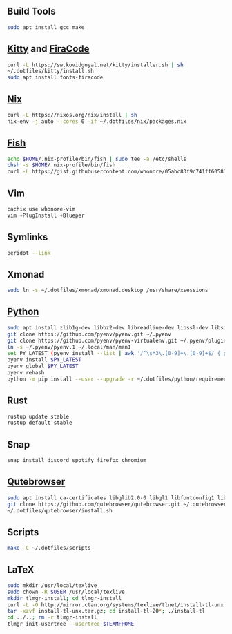 ## Build Tools
```sh
sudo apt install gcc make
```

## [Kitty](https://sw.kovidgoyal.net/kitty) and [FiraCode](https://github.com/tonsky/FiraCode/wiki/Linux-instructions#installing-with-a-package-manager)
```sh
curl -L https://sw.kovidgoyal.net/kitty/installer.sh | sh
~/.dotfiles/kitty/install.sh
sudo apt install fonts-firacode
```

## [Nix](https://nixos.org/download.html)
```sh
curl -L https://nixos.org/nix/install | sh
nix-env -j auto --cores 0 -if ~/.dotfiles/nix/packages.nix
```

## [Fish](https://fishshell.com/docs/current/index.html#installation)
```sh
echo $HOME/.nix-profile/bin/fish | sudo tee -a /etc/shells
chsh -s $HOME/.nix-profile/bin/fish
curl -L https://gist.githubusercontent.com/whonore/05abc83f9c741ff60583b5acefd7336d/raw/8518e88adc8307d5d6af8de3561a9e106e8386a0/nix-fishgen.py | python3
```

## Vim
```sh
cachix use whonore-vim
vim +PlugInstall +Blueper
```

## Symlinks
```sh
peridot --link
```

## Xmonad
```sh
sudo ln -s ~/.dotfiles/xmonad/xmonad.desktop /usr/share/xsessions
```

## [Python](https://github.com/pyenv/pyenv)
```sh
sudo apt install zlib1g-dev libbz2-dev libreadline-dev libssl-dev libsqlite3-dev libffi-dev
git clone https://github.com/pyenv/pyenv.git ~/.pyenv
git clone https://github.com/pyenv/pyenv-virtualenv.git ~/.pyenv/plugins/pyenv-virtualenv
ln -s ~/.pyenv/pyenv.1 ~/.local/man/man1
set PY_LATEST (pyenv install --list | awk '/^\s*3\.[0-9]+\.[0-9]+$/ { print $1 }' | tail -n1)
pyenv install $PY_LATEST
pyenv global $PY_LATEST
pyenv rehash
python -m pip install --user --upgrade -r ~/.dotfiles/python/requirements.txt
```

## Rust
```sh
rustup update stable
rustup default stable
```

## Snap
```sh
snap install discord spotify firefox chromium
```

## [Qutebrowser](https://github.com/qutebrowser/qutebrowser/blob/master/doc/install.asciidoc)
```sh
sudo apt install ca-certificates libglib2.0-0 libgl1 libfontconfig1 libxcb-icccm4 libxcb-image0 libxcb-keysyms1 libxcb-randr0 libxcb-render-util0 libxcb-shape0 libxcb-xfixes0 libxcb-xinerama0 libxcb-xkb1 libxkbcommon-x11-0 libdbus-1-3 libyaml-dev libxml2-utils xsltproc
git clone https://github.com/qutebrowser/qutebrowser.git ~/.qutebrowser
~/.dotfiles/qutebrowser/install.sh
```

## Scripts
```sh
make -C ~/.dotfiles/scripts
```

## LaTeX
```sh
sudo mkdir /usr/local/texlive
sudo chown -R $USER /usr/local/texlive
mkdir tlmgr-install; cd tlmgr-install
curl -L -O http://mirror.ctan.org/systems/texlive/tlnet/install-tl-unx.tar.gz
tar -xzvf install-tl-unx.tar.gz; cd install-tl-20*; ./install-tl
cd ../..; rm -r tlmgr-install
tlmgr init-usertree --usertree $TEXMFHOME
```
